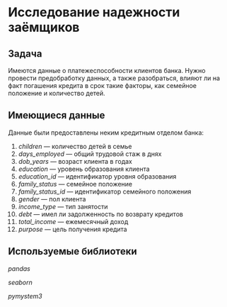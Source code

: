 # Исследование надежности заёмщиков

## Задача
Имеются данные о платежеспособности клиентов банка. Нужно провести предобработку данных, а также разобраться, влияют ли на факт погашения кредита в срок такие факторы, как семейное положение и количество детей.

## Имеющиеся данные
Данные были предоставлены неким кредитным отделом банка:
1. *children* — количество детей в семье
2. *days_employed* — общий трудовой стаж в днях
3. *dob_years* — возраст клиента в годах
4. *education* — уровень образования клиента
5. *education_id* — идентификатор уровня образования
6. *family_status* — семейное положение
7. *family_status_id* — идентификатор семейного положения
8. *gender* — пол клиента
9. *income_type* — тип занятости
10. *debt* — имел ли задолженность по возврату кредитов
11. *total_income* — ежемесячный доход
12. *purpose* — цель получения кредита

## Используемые библиотеки
*pandas*

*seaborn*

*pymystem3*

